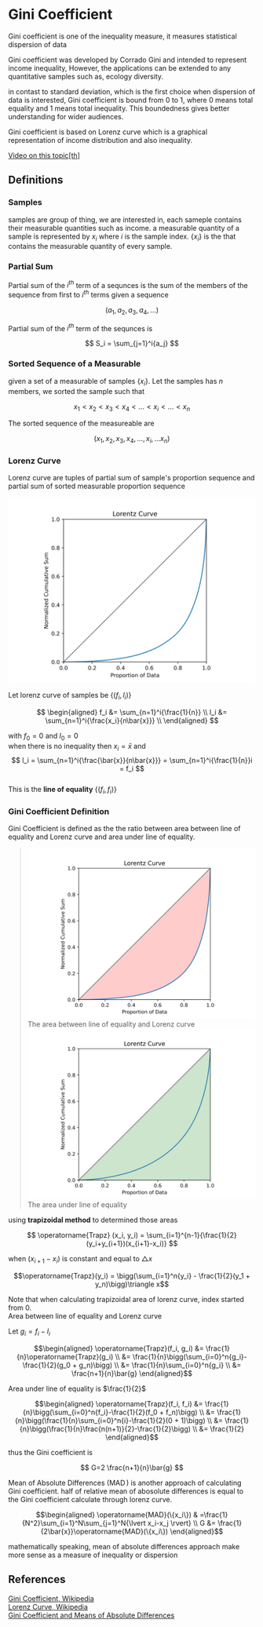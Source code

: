 # Gini Coefficient

Gini coefficient is one of the inequality measure, it measures statistical dispersion of data

Gini coefficient was developed by Corrado Gini and intended to represent income inequality, However, the applications can be extended to any quantitative samples such as, ecology diversity.

in contast to standard deviation, which is the first choice when dispersion of data is interested, Gini coefficient is bound from 0 to 1, where 0 means total equality and 1 means total inequality. This boundedness gives better understanding for wider audiences.

Gini coefficient is based on Lorenz curve which is a graphical representation of income distribution and also inequality.

[Video on this topic[th]](https://youtu.be/yqRwAr0eDw4)

## Definitions

### Samples

samples are group of thing, we are interested in, each sameple contains their measurable quantities such as income. a measurable quantity of a sample is represented by $x_i$ where $i$ is the sample index. $\{x_i\}$ is the that contains the measurable quantity of every sample.

### Partial Sum

Partial sum of the $i^{th}$ term of a sequnces is the sum of the members of the sequence from first to $i^{th}$ terms
given a sequence

$$
(a_1, a_2, a_3, a_4, ... )
$$

Partial sum of the $i^{th}$ term of the sequnces is

$$
S_i = \sum_{j=1}^i{a_j}
$$

### Sorted Sequence of a Measurable

given a set of a measurable of samples $\{x_i\}$. Let the samples has $n$ members, we sorted the sample such that

$$
x_1 < x_2 < x_3 < x_4 < ... < x_i < ... < x_n
$$

The sorted sequence of the measureable are

$$
(x_1, x_2, x_3, x_4, ..., x_i, ... x_n)
$$

### Lorenz Curve

Lorenz curve are tuples of partial sum of sample's proportion sequence and partial sum of sorted measurable proportion sequence

![lorenz curve](/docs/fundamentals/imgs/lorenz.svg)

Let lorenz curve of samples be $\{(f_i, l_i)\}$

$$
\begin{aligned}
f_i &= \sum_{n=1}^i{\frac{1}{n}} \\
l_i &= \sum_{n=1}^i{\frac{x_i}{n\bar{x}}} \\
\end{aligned}
$$

with $f_0 = 0$ and $l_0 = 0$  
when there is no inequality then $x_i = \bar{x}$ and
$$
l_i = \sum_{n=1}^i{\frac{\bar{x}}{n\bar{x}}} = \sum_{n=1}^i{\frac{1}{n}}i = f_i  
$$  
This is the **line of equality** $\{(f_i, f_i)\}$

### Gini Coefficient Definition

Gini Coefficient is defined as the the ratio between area between line of equality and Lorenz curve and area under line of equality.

> ![area betweeen line of equality and Lorenz curve](/docs/fundamentals/imgs/lorenz_A.svg)  
>The area between line of equality and Lorenz curve
> ![area under line of equality](/docs/fundamentals/imgs/lorenz_B.svg)  
>The area under line of equality

using **trapizoidal method** to determined those areas

$$
\operatorname{Trapz} (x_i, y_i) = \sum_{i=1}^{n-1}{\frac{1}{2}(y_i+y_{i+1})(x_{i+1}-x_i)}
$$

when $(x_{i+1}-x_i)$ is constant and equal to $\triangle x$

$$\operatorname{Trapz}(y_i) = \bigg(\sum_{i=1}^n{y_i} - \frac{1}{2}(y_1 + y_n)\bigg)\triangle x$$

Note that when calculating trapizoidal area of lorenz curve, index started from 0.  
Area between line of equality and Lorenz curve

Let $g_i = f_i - l_i$

$$\begin{aligned}
\operatorname{Trapz}(f_i, g_i) &= \frac{1}{n}\operatorname{Trapz}(g_i) \\
&= \frac{1}{n}\bigg(\sum_{i=0}^n{g_i}-\frac{1}{2}(g_0 + g_n)\bigg) \\
&= \frac{1}{n}\sum_{i=0}^n{g_i} \\
&= \frac{n+1}{n}\bar{g}
\end{aligned}$$

Area under line of equality is $\frac{1}{2}$

$$\begin{aligned}
\operatorname{Trapz}(f_i, f_i) &= \frac{1}{n}\bigg(\sum_{i=0}^n{f_i}-\frac{1}{2}(f_0 + f_n)\bigg) \\
&= \frac{1}{n}\bigg(\frac{1}{n}\sum_{i=0}^n{i}-\frac{1}{2}(0 + 1)\bigg) \\
&= \frac{1}{n}\bigg(\frac{1}{n}\frac{n(n+1)}{2}-\frac{1}{2}\bigg) \\
&= \frac{1}{2}
\end{aligned}$$

thus the Gini coefficient is

$$
G=2 \frac{n+1}{n}\bar{g}
$$

Mean of Absolute Differences ($\operatorname{MAD}$) is another approach of calculating Gini coefficient. half of relative mean of abosolute differences is equal to the Gini coefficient calculate through lorenz curve.

$$\begin{aligned}
\operatorname{MAD}(\{x_i\}) & =\frac{1}{N^2}\sum_{i=1}^N\sum_{j=1}^N{\lvert x_i-x_j \rvert} \\
G &= \frac{1}{2\bar{x}}\operatorname{MAD}(\{x_i\})
\end{aligned}$$

mathematically speaking, mean of absolute differences approach make more sense as a measure of inequality or dispersion

## References

[Gini Coefficient, Wikipedia](https://en.wikipedia.org/wiki/Gini_coefficient)  
[Lorenz Curve, Wikipedia](https://en.wikipedia.org/wiki/Lorenz_curve)  
[Gini Coefficient and Means of Absolute Differences](gini_vs_mad.md)
